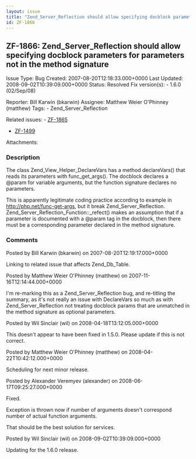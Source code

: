 ```yaml
---
layout: issue
title: "Zend_Server_Reflection should allow specifying docblock parameters for parameters not in the method signature"
id: ZF-1866
---
```


ZF-1866: Zend\_Server\_Reflection should allow specifying docblock parameters for parameters not in the method signature
------------------------------------------------------------------------------------------------------------------------

 Issue Type: Bug Created: 2007-08-20T12:18:33.000+0000 Last Updated: 2008-09-02T10:39:09.000+0000 Status: Resolved Fix version(s): - 1.6.0 (02/Sep/08)
 
 Reporter:  Bill Karwin (bkarwin)  Assignee:  Matthew Weier O'Phinney (matthew)  Tags: - Zend\_Server\_Reflection
 
 Related issues: - [ZF-1865](/issues/browse/ZF-1865)
- [ZF-1499](/issues/browse/ZF-1499)
 
 Attachments: 
### Description

The class Zend\_View\_Helper\_DeclareVars has a method declareVars() that reads its parameters with func\_get\_args(). The docblock declares a @param for variable arguments, but the function signature declares no parameters.

This is apparently legitimate coding practice according to example in <http://php.net/func-get-args>, but it break Zend\_Server\_Reflection. Zend\_Server\_Reflection\_Function::\_refect() makes an assumption that if a parameter is documented with a @param tag in the docblock, then there must be a corresponding parameter declared in the method signature.

 

 

### Comments

Posted by Bill Karwin (bkarwin) on 2007-08-20T12:19:17.000+0000

Linking to related issue that affects Zend\_Db\_Table.

 

 

Posted by Matthew Weier O'Phinney (matthew) on 2007-11-16T12:14:44.000+0000

I'm re-marking this as a Zend\_Server\_Reflection bug, and re-titling the summary, as it's not really an issue with DeclareVars so much as with Zend\_Server\_Reflection not treating docblock params that are unmatched in the method signature as optional parameters.

 

 

Posted by Wil Sinclair (wil) on 2008-04-18T13:12:05.000+0000

This doesn't appear to have been fixed in 1.5.0. Please update if this is not correct.

 

 

Posted by Matthew Weier O'Phinney (matthew) on 2008-04-22T10:42:12.000+0000

Scheduling for next minor release.

 

 

Posted by Alexander Veremyev (alexander) on 2008-06-17T09:25:27.000+0000

Fixed.

Exception is thrown now if number of arguments doesn't correspond number of actual function arguments.

That should be the best solution for services.

 

 

Posted by Wil Sinclair (wil) on 2008-09-02T10:39:09.000+0000

Updating for the 1.6.0 release.

 

 